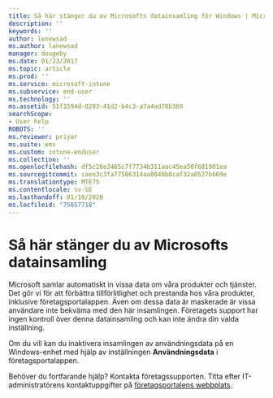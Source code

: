 ```yaml
---
title: Så här stänger du av Microsofts datainsamling för Windows | Microsoft Docs
description: ''
keywords: ''
author: lenewsad
ms.author: lanewsad
manager: dougeby
ms.date: 01/23/2017
ms.topic: article
ms.prod: ''
ms.service: microsoft-intune
ms.subservice: end-user
ms.technology: ''
ms.assetid: 51f1594d-0283-41d2-b4c3-a7a4ad70b369
searchScope:
- User help
ROBOTS: ''
ms.reviewer: priyar
ms.suite: ems
ms.custom: intune-enduser
ms.collection: ''
ms.openlocfilehash: df5c26e3465c7f7734b311aac45ea56f681901ea
ms.sourcegitcommit: caee3c3fa77586314aa8040b0caf32a0527b669e
ms.translationtype: MTE75
ms.contentlocale: sv-SE
ms.lasthandoff: 01/10/2020
ms.locfileid: "75857718"
---
```

# <a name="how-to-turn-off-microsoft-data-collection"></a>Så här stänger du av Microsofts datainsamling

Microsoft samlar automatiskt in vissa data om våra produkter och tjänster. Det gör vi för att förbättra tillförlitlighet och prestanda hos våra produkter, inklusive företagsportalappen. Även om dessa data är maskerade är vissa användare inte bekväma med den här insamlingen. Företagets support har ingen kontroll över denna datainsamling och kan inte ändra din valda inställning.

Om du vill kan du inaktivera insamlingen av användningsdata på en Windows-enhet med hjälp av inställningen **Användningsdata** i företagsportalappen.

Behöver du fortfarande hjälp? Kontakta företagssupporten. Titta efter IT-administratörens kontaktuppgifter på [företagsportalens webbplats](https://go.microsoft.com/fwlink/?linkid=2010980).
